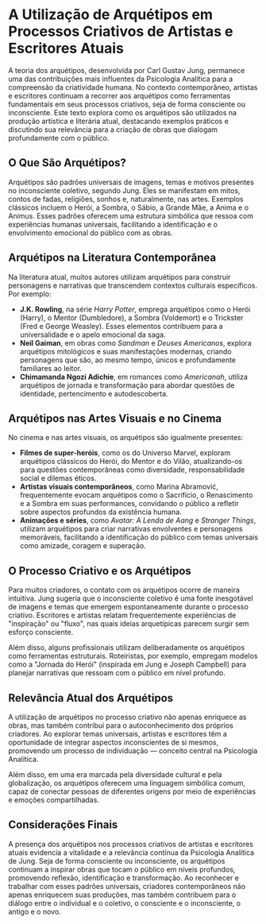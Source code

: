 
# A Utilização de Arquétipos em Processos Criativos de Artistas e Escritores Atuais

A teoria dos arquétipos, desenvolvida por Carl Gustav Jung, permanece uma das contribuições mais influentes da Psicologia Analítica para a compreensão da criatividade humana. No contexto contemporâneo, artistas e escritores continuam a recorrer aos arquétipos como ferramentas fundamentais em seus processos criativos, seja de forma consciente ou inconsciente. Este texto explora como os arquétipos são utilizados na produção artística e literária atual, destacando exemplos práticos e discutindo sua relevância para a criação de obras que dialogam profundamente com o público.

## O Que São Arquétipos?

Arquétipos são padrões universais de imagens, temas e motivos presentes no inconsciente coletivo, segundo Jung. Eles se manifestam em mitos, contos de fadas, religiões, sonhos e, naturalmente, nas artes. Exemplos clássicos incluem o Herói, a Sombra, o Sábio, a Grande Mãe, a Anima e o Animus. Esses padrões oferecem uma estrutura simbólica que ressoa com experiências humanas universais, facilitando a identificação e o envolvimento emocional do público com as obras.

## Arquétipos na Literatura Contemporânea

Na literatura atual, muitos autores utilizam arquétipos para construir personagens e narrativas que transcendem contextos culturais específicos. Por exemplo:

- **J.K. Rowling**, na série *Harry Potter*, emprega arquétipos como o Herói (Harry), o Mentor (Dumbledore), a Sombra (Voldemort) e o Trickster (Fred e George Weasley). Esses elementos contribuem para a universalidade e o apelo emocional da saga.
- **Neil Gaiman**, em obras como *Sandman* e *Deuses Americanos*, explora arquétipos mitológicos e suas manifestações modernas, criando personagens que são, ao mesmo tempo, únicos e profundamente familiares ao leitor.
- **Chimamanda Ngozi Adichie**, em romances como *Americanah*, utiliza arquétipos de jornada e transformação para abordar questões de identidade, pertencimento e autodescoberta.

## Arquétipos nas Artes Visuais e no Cinema

No cinema e nas artes visuais, os arquétipos são igualmente presentes:

- **Filmes de super-heróis**, como os do Universo Marvel, exploram arquétipos clássicos do Herói, do Mentor e do Vilão, atualizando-os para questões contemporâneas como diversidade, responsabilidade social e dilemas éticos.
- **Artistas visuais contemporâneos**, como Marina Abramović, frequentemente evocam arquétipos como o Sacrifício, o Renascimento e a Sombra em suas performances, convidando o público a refletir sobre aspectos profundos da existência humana.
- **Animações e séries**, como *Avatar: A Lenda de Aang* e *Stranger Things*, utilizam arquétipos para criar narrativas envolventes e personagens memoráveis, facilitando a identificação do público com temas universais como amizade, coragem e superação.

## O Processo Criativo e os Arquétipos

Para muitos criadores, o contato com os arquétipos ocorre de maneira intuitiva. Jung sugeria que o inconsciente coletivo é uma fonte inesgotável de imagens e temas que emergem espontaneamente durante o processo criativo. Escritores e artistas relatam frequentemente experiências de "inspiração" ou "fluxo", nas quais ideias arquetípicas parecem surgir sem esforço consciente.

Além disso, alguns profissionais utilizam deliberadamente os arquétipos como ferramentas estruturais. Roteiristas, por exemplo, empregam modelos como a "Jornada do Herói" (inspirada em Jung e Joseph Campbell) para planejar narrativas que ressoam com o público em nível profundo.

## Relevância Atual dos Arquétipos

A utilização de arquétipos no processo criativo não apenas enriquece as obras, mas também contribui para o autoconhecimento dos próprios criadores. Ao explorar temas universais, artistas e escritores têm a oportunidade de integrar aspectos inconscientes de si mesmos, promovendo um processo de individuação — conceito central na Psicologia Analítica.

Além disso, em uma era marcada pela diversidade cultural e pela globalização, os arquétipos oferecem uma linguagem simbólica comum, capaz de conectar pessoas de diferentes origens por meio de experiências e emoções compartilhadas.

## Considerações Finais

A presença dos arquétipos nos processos criativos de artistas e escritores atuais evidencia a vitalidade e a relevância contínua da Psicologia Analítica de Jung. Seja de forma consciente ou inconsciente, os arquétipos continuam a inspirar obras que tocam o público em níveis profundos, promovendo reflexão, identificação e transformação. Ao reconhecer e trabalhar com esses padrões universais, criadores contemporâneos não apenas enriquecem suas produções, mas também contribuem para o diálogo entre o individual e o coletivo, o consciente e o inconsciente, o antigo e o novo.
```
